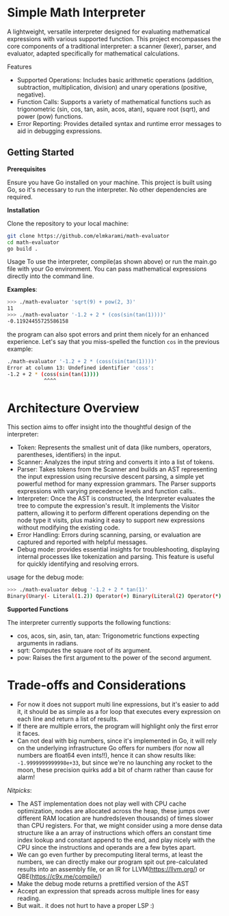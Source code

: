 # Simple Math Interpreter

A lightweight, versatile interpreter designed for evaluating mathematical expressions with various supported function. This project encompasses the core components of a traditional interpreter: a scanner (lexer), parser, and evaluator, adapted specifically for mathematical calculations.

Features

- Supported Operations: Includes basic arithmetic operations (addition, subtraction, multiplication, division) and unary operations (positive, negative).
- Function Calls: Supports a variety of mathematical functions such as trigonometric (sin, cos, tan, asin, acos, atan), square root (sqrt), and power (pow) functions.
- Error Reporting: Provides detailed syntax and runtime error messages to aid in debugging expressions.

## Getting Started

**Prerequisites**

Ensure you have Go installed on your machine. This project is built using Go, so it's necessary to run the interpreter. No other dependencies are required.

**Installation**

Clone the repository to your local machine:

```bash
git clone https://github.com/elmkarami/math-evaluator
cd math-evaluator
go build .
```

Usage
To use the interpreter, compile(as shown above) or run the main.go file with your Go environment. You can pass mathematical expressions directly into the command line.

**Examples**:

```bash
>>> ./math-evaluator 'sqrt(9) + pow(2, 3)'
11
>>> ./math-evaluator '-1.2 + 2 * (cos(sin(tan(1))))'
-0.11924455725586158
```

the program can also spot errors and print them nicely for an enhanced experience. Let's say that you miss-spelled the function `cos` in the previous example:

```bash
./math-evaluator '-1.2 + 2 * (coss(sin(tan(1))))'
Error at column 13: Undefined identifier 'coss':
-1.2 + 2 * (coss(sin(tan(1))))
            ^^^^
```

# Architecture Overview

This section aims to offer insight into the thoughtful design of the interpreter:

- Token: Represents the smallest unit of data (like numbers, operators, parentheses, identifiers) in the input.
- Scanner: Analyzes the input string and converts it into a list of tokens.
- Parser: Takes tokens from the Scanner and builds an AST representing the input expression using recursive descent parsing, a simple yet powerful method for many expression grammars. The Parser supports expressions with varying precedence levels and function calls..
- Interpreter: Once the AST is constructed, the Interpreter evaluates the tree to compute the expression's result. It implements the Visitor pattern, allowing it to perform different operations depending on the node type it visits, plus making it easy to support new expressions without modifying the existing code.
- Error Handling: Errors during scanning, parsing, or evaluation are captured and reported with helpful messages.
- Debug mode: provides essential insights for troubleshooting, displaying internal processes like tokenization and parsing. This feature is useful for quickly identifying and resolving errors.

usage for the debug mode:

```bash
>>> ./math-evaluator debug '-1.2 + 2 * tan(1)'
Binary(Unary(- Literal(1.2)) Operator(+) Binary(Literal(2) Operator(*) FunCall(tan(Literal(1)))))
```

**Supported Functions**

The interpreter currently supports the following functions:

- cos, acos, sin, asin, tan, atan: Trigonometric functions expecting arguments in radians.
- sqrt: Computes the square root of its argument.
- pow: Raises the first argument to the power of the second argument.

# Trade-offs and Considerations

- For now it does not support multi line expressions, but it's easier to add it, it should be as simple as a for loop that executes every expression on each line and return a list of results.
- If there are multiple errors, the program will highlight only the first error it faces.
- Can not deal with big numbers, since it's implemented in Go, it will rely on the underlying infrastructure Go offers for numbers (for now all numbers are float64 even ints!!), hence it can show results like: `-1.9999999999998e+33`, but since we're no launching any rocket to the moon, these precision quirks add a bit of charm rather than cause for alarm!

_Nitpicks_:

- The AST implementation does not play well with CPU cache optimization, nodes are allocated across the heap, these jumps over different RAM location are hundreds(even thousands) of times slower than CPU registers. For that, we might consider using a more dense data structure like a an array of instructions which offers an constant time index lookup and constant append to the end, and play nicely with the CPU since the instructions and operands are a few bytes apart.
- We can go even further by precomputing literal terms, at least the numbers, we can directly make our program spit out pre-calculated results into an assembly file, or an IR for LLVM(https://llvm.org/) or QBE(https://c9x.me/compile/)
- Make the debug mode returns a prettified version of the AST
- Accept an expression that spreads across multiple lines for easy reading.
- But wait.. it does not hurt to have a proper LSP :)
